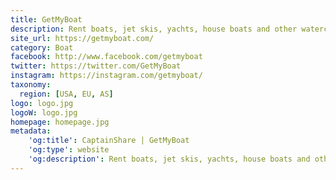 ```yaml
---
title: GetMyBoat
description: Rent boats, jet skis, yachts, house boats and other watercraft in hundreds of countries on GetMyBoat.com.
site_url: https://getmyboat.com/
category: Boat
facebook: http://www.facebook.com/getmyboat
twitter: https://twitter.com/GetMyBoat
instagram: https://instagram.com/getmyboat/
taxonomy:
  region: [USA, EU, AS]
logo: logo.jpg
logoW: logo.jpg
homepage: homepage.jpg
metadata:
    'og:title': CaptainShare | GetMyBoat
    'og:type': website
    'og:description': Rent boats, jet skis, yachts, house boats and other watercraft in hundreds of countries on GetMyBoat.com.
---
```

